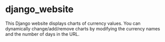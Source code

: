 # django_website
This Django website displays charts of currency values. You can dynamically change/add/remove charts by modifying the currency names and the number of days in the URL.
